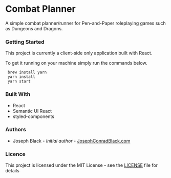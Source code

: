 # Combat Planner

A simple combat planner/runner for Pen-and-Paper roleplaying games such as Dungeons and Dragons.

### Getting Started

This project is currently a client-side only application built with React.

To get it running on your machine simply run the commands below.

```
 brew install yarn
 yarn install
 yarn start
```

### Built With

- React
- Semantic UI React
- styled-components

### Authors

- Joseph Black - _Initial author_ - [JosephConradBlack.com](https://josephconradblack.com)

### Licence

This project is licensed under the MIT License - see the [LICENSE](LICENSE) file for details
